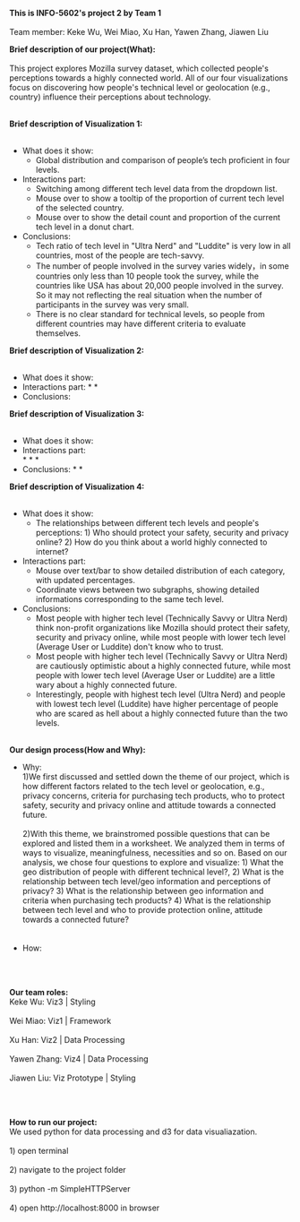 **This is INFO-5602's project 2 by Team 1**
<br></br>Team member:  Keke Wu, Wei Miao, Xu Han, Yawen Zhang, Jiawen Liu


**Brief description of our project(What):**
<br></br>
This project explores Mozilla survey dataset, which collected people's perceptions towards a highly connected world. All of our four visualizations focus on discovering how people's technical level or geolocation (e.g., country) influence their perceptions about technology.
<br></br>

**Brief description of Visualization 1:**
<br></br>
* What does it show:
     * Global distribution and comparison of people’s tech proficient in four levels.
* Interactions part:
     * Switching among different tech level data from the dropdown list.
     * Mouse over to show a tooltip of the proportion of current tech level of the selected country.
     * Mouse over to show the detail count and proportion of the current tech level in a donut chart.
* Conclusions:
     * Tech ratio of tech level in "Ultra Nerd" and "Luddite" is very low in all countries, most of the people are tech-savvy.
     * The number of people involved in the survey varies widely，in some countries only less than 10 people took the survey, while the countries like USA has about 20,000 people involved in the survey. So it may not reflecting the real situation when the number of participants in the survey was very small.
     * There is no clear standard for technical levels, so people from different countries may have different criteria to evaluate themselves.

**Brief description of Visualization 2:**
<br></br>
* What does it show:
* Interactions part:
     *
     *
* Conclusions:


**Brief description of Visualization 3:**
<br></br>
* What does it show:
* Interactions part:  
     *
     *
     *
* Conclusions:
     *
     *

**Brief description of Visualization 4:**
<br></br>
* What does it show:
     * The relationships between different tech levels and people's perceptions: 1) Who should protect your safety, security and privacy online? 2) How do you think about a world highly connected to internet?
* Interactions part:
     * Mouse over text/bar to show detailed distribution of each category, with updated percentages.
     * Coordinate views between two subgraphs, showing detailed informations corresponding to the same tech level.
* Conclusions:
     * Most people with higher tech level (Technically Savvy or Ultra Nerd) think non-profit organizations like Mozilla should protect their safety, security and privacy online, while most people with lower tech level (Average User or Luddite) don't know who to trust.
     * Most people with higher tech level (Technically Savvy or Ultra Nerd) are cautiously optimistic about a highly connected future, while most people with lower tech level (Average User or Luddite) are a little wary about a highly connected future.
     * Interestingly, people with highest tech level (Ultra Nerd) and people with lowest tech level (Luddite) have higher percentage of people who are scared as hell about a highly connected future than the two levels. 
<br></br>

**Our design process(How and Why):**
* Why:
     <br>1)We first discussed and settled down the theme of our project, which is how different factors related to the tech level or geolocation, e.g., privacy concerns, criteria for purchasing tech products, who to protect safety, security and privacy online and attitude towards a connected future.</br>
     <br>2)With this theme, we brainstromed possible questions that can be explored and listed them in a worksheet. We analyzed them in terms of ways to visualize, meaningfulness, necessities and so on. Based on our analysis, we chose four questions to explore and visualize: 1) What the geo distribution of people with different technical level?, 2) What is the relationship between tech level/geo information and perceptions of privacy? 3) What is the relationship between geo information and criteria when purchasing tech products? 4) What is the relationship between tech level and who to provide protection online, attitude towards a connected future?</br>
     <br></br>
* How:


<br></br>

**Our team roles:**
<br>Keke Wu: Viz3 | Styling</br>
<br>Wei Miao: Viz1 | Framework</br>
<br>Xu Han: Viz2 | Data Processing  </br>
<br>Yawen Zhang: Viz4 | Data Processing  </br>
<br>Jiawen Liu: Viz Prototype | Styling</br>

<br></br>

**How to run our project:**
<br>We used python for data processing and d3 for data visualiazation.</br>
<br>1) open terminal</br>
<br>2) navigate to the project folder</br>
<br>3) python -m SimpleHTTPServer</br>
<br>4) open http://localhost:8000 in browser
